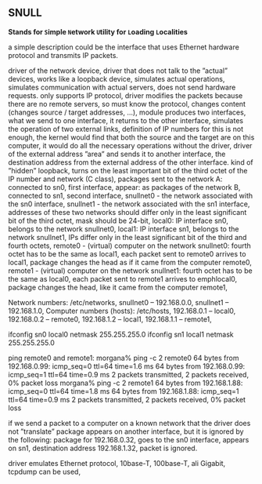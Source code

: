 ## SNULL
**Stands for ``S``imple ``N``etwork ``U``tility for ``L``oading ``L``ocalities**

a simple description could be the interface that uses Ethernet hardware protocol and transmits IP packets.


driver of the network device,
driver that does not talk to the ”actual” devices,
works like a loopback device,
simulates actual operations,
simulates communication with actual servers,
does not send hardware requests.
only supports IP protocol,
driver modifies the packets because there are no remote
servers,
so must know the protocol,
changes content (changes source / target addresses, ...),
module produces two interfaces,
what we send to one interface, it returns to the other
interface,
simulates the operation of two external links,
definition of IP numbers for this is not enough,
the kernel would find that both the source and the target are
on this computer,
it would do all the necessary operations without the driver,
driver of the external address ”area” and sends it to another
interface,
the destination address from the external address of the other
interface.
kind of ”hidden” loopback,
turns on the least important bit of the third octet of the IP
number and network (C class),
packages sent to the network A:
connected to sn0,
first interface,
appear:
as packages of the network B,
connected to sn1,
second interface,
snullnet0 - the network associated with the sn0 interface,
snullnet1 - the network associated with the sn1 interface,
addresses of these two networks should differ only in the least
significant bit of the third octet,
mask should be 24-bit,
local0:
IP interface sn0,
belongs to the network snullnet0,
local1:
IP interface sn1,
belongs to the network snullnet1,
IPs differ only in the least significant bit of the third and
fourth octets,
remote0 - (virtual) computer on the network snullnet0:
fourth octet has to be the same as local1,
each packet sent to remote0 arrives to local1,
package changes the head as if it came from the computer
remote0,
remote1 - (virtual) computer on the network snullnet1:
fourth octet has to be the same as local0,
each packet sent to remote1 arrives to emphlocal0,
package changes the head, like it came from the computer
remote1,

Network numbers:
/etc/networks,
snullnet0 – 192.168.0.0,
snullnet1 – 192.168.1.0,
Computer numbers (hosts):
/etc/hosts,
192.168.0.1 – local0,
192.168.0.2 – remote0,
192.168.1.2 – local1,
192.168.1.1 – remote1,


ifconfig sn0 local0 netmask 255.255.255.0
ifconfig sn1 local1 netmask 255.255.255.0

ping remote0 and remote1:
morgana% ping -c 2 remote0
64 bytes from 192.168.0.99: icmp_seq=0 ttl=64 time=1.6 ms
64 bytes from 192.168.0.99: icmp_seq=1 ttl=64 time=0.9 ms
2 packets transmitted, 2 packets received, 0% packet loss
morgana% ping -c 2 remote1
64 bytes from 192.168.1.88: icmp_seq=0 ttl=64 time=1.8 ms
64 bytes from 192.168.1.88: icmp_seq=1 ttl=64 time=0.9 ms
2 packets transmitted, 2 packets received, 0% packet loss

if we send a packet to a computer on a known network that
the driver does not ”translate”
package appears on another interface, but it is ignored by the
following:
package for 192.168.0.32,
goes to the sn0 interface,
appears on sn1,
destination address 192.168.1.32,
packet is ignored.

driver emulates Ethernet protocol,
10base-T, 100base-T, ali Gigabit,
tcpdump can be used,
